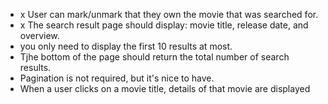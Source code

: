 - x User can mark/unmark that they own the movie that was searched for.
- x The search result page should display: movie title, release date, and overview. 
- you only need to display the first 10 results at most.
- Tjhe bottom of the page should return the total number of search results.
- Pagination is not required, but it's nice to have.
- When a user clicks on a movie title, details of that movie are displayed

